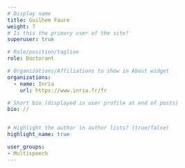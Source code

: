 ```yaml
---
# Display name
title: Guilhem Faure
weight: 7
# Is this the primary user of the site?
superuser: true

# Role/position/tagline
role: Doctorant

# Organizations/Affiliations to show in About widget
organizations:
  - name: Inria
    url: https://www.inria.fr/fr

# Short bio (displayed in user profile at end of posts)
bio: //


# Highlight the author in author lists? (true/false)
highlight_name: true

user_groups:
- Multispeech
---
```

